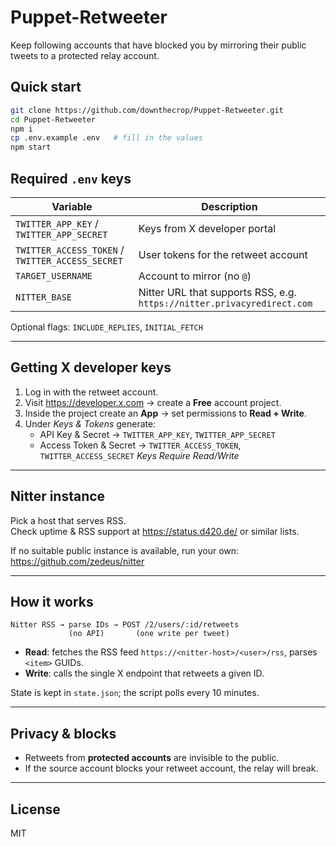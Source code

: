 # Puppet-Retweeter  
Keep following accounts that have blocked you by mirroring their public tweets to a protected relay account.

## Quick start
```bash
git clone https://github.com/downthecrop/Puppet-Retweeter.git
cd Puppet-Retweeter
npm i
cp .env.example .env   # fill in the values
npm start
```

## Required `.env` keys
| Variable | Description |
|----------|-------------|
| `TWITTER_APP_KEY` / `TWITTER_APP_SECRET` | Keys from X developer portal |
| `TWITTER_ACCESS_TOKEN` / `TWITTER_ACCESS_SECRET` | User tokens for the retweet account |
| `TARGET_USERNAME` | Account to mirror (no `@`) |
| `NITTER_BASE` | Nitter URL that supports RSS, e.g. `https://nitter.privacyredirect.com` |

Optional flags: `INCLUDE_REPLIES`, `INITIAL_FETCH`

---

## Getting X developer keys
1. Log in with the retweet account.  
2. Visit https://developer.x.com → create a **Free** account project.  
3. Inside the project create an **App** → set permissions to **Read + Write**.  
4. Under *Keys & Tokens* generate:  
   - API Key & Secret → `TWITTER_APP_KEY`, `TWITTER_APP_SECRET`  
   - Access Token & Secret → `TWITTER_ACCESS_TOKEN`, `TWITTER_ACCESS_SECRET` *Keys Require Read/Write*

---

## Nitter instance
Pick a host that serves RSS.  
Check uptime & RSS support at https://status.d420.de/ or similar lists.

If no suitable public instance is available, run your own:  
https://github.com/zedeus/nitter

---

## How it works
```text
Nitter RSS → parse IDs → POST /2/users/:id/retweets
             (no API)       (one write per tweet)
```
* **Read**: fetches the RSS feed `https://<nitter-host>/<user>/rss`, parses `<item>` GUIDs.  
* **Write**: calls the single X endpoint that retweets a given ID.

State is kept in `state.json`; the script polls every 10 minutes.

---

## Privacy & blocks
* Retweets from **protected accounts** are invisible to the public.  
* If the source account blocks your retweet account, the relay will break.

---

## License
MIT